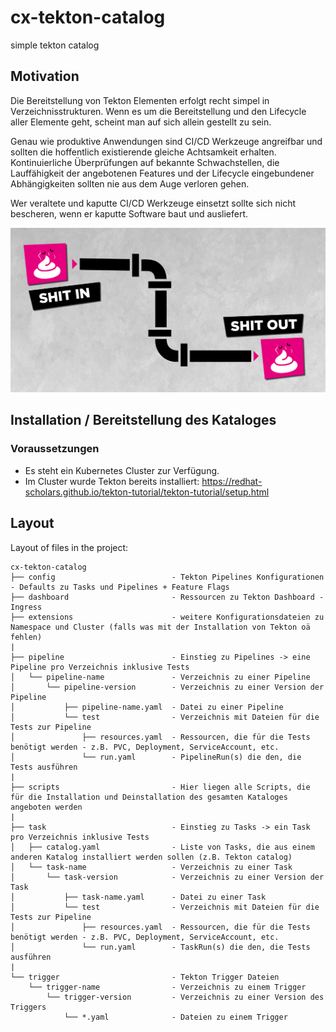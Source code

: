 # cx-tekton-catalog
simple tekton catalog

## Motivation
Die Bereitstellung von Tekton Elementen erfolgt recht simpel in Verzeichnisstrukturen. Wenn es um die Bereitstellung und den Lifecycle aller Elemente geht, scheint man auf sich allein gestellt zu sein. 

Genau wie produktive Anwendungen sind CI/CD Werkzeuge angreifbar und sollten die hoffentlich existierende gleiche Achtsamkeit erhalten. Kontinuierliche Überprüfungen auf bekannte Schwachstellen, die Lauffähigkeit der angebotenen Features und der Lifecycle eingebundener Abhängigkeiten sollten nie aus dem Auge verloren gehen.

Wer veraltete und kaputte CI/CD Werkzeuge einsetzt sollte sich nicht bescheren, wenn er kaputte Software baut und ausliefert.

![](docs/20180611-effectgroep_shit_in.png)

## Installation / Bereitstellung des Kataloges

### Voraussetzungen
- Es steht ein Kubernetes Cluster zur Verfügung.
- Im Cluster wurde Tekton bereits installiert: https://redhat-scholars.github.io/tekton-tutorial/tekton-tutorial/setup.html

## Layout

Layout of files in the project:
```
cx-tekton-catalog
├── config                          - Tekton Pipelines Konfigurationen - Defaults zu Tasks und Pipelines + Feature Flags
├── dashboard                       - Ressourcen zu Tekton Dashboard - Ingress
├── extensions                      - weitere Konfigurationsdateien zu Namespace und Cluster (falls was mit der Installation von Tekton oä fehlen)
|
├── pipeline                        - Einstieg zu Pipelines -> eine Pipeline pro Verzeichnis inklusive Tests
│   └── pipeline-name               - Verzeichnis zu einer Pipeline
│       └── pipeline-version        - Verzeichnis zu einer Version der Pipeline
│           ├── pipeline-name.yaml  - Datei zu einer Pipeline
│           └── test                - Verzeichnis mit Dateien für die Tests zur Pipeline
│               ├── resources.yaml  - Ressourcen, die für die Tests benötigt werden - z.B. PVC, Deployment, ServiceAccount, etc.
│               └── run.yaml        - PipelineRun(s) die den, die Tests ausführen
|
├── scripts                         - Hier liegen alle Scripts, die für die Installation und Deinstallation des gesamten Kataloges angeboten werden
|
├── task                            - Einstieg zu Tasks -> ein Task pro Verzeichnis inklusive Tests
│   ├── catalog.yaml                - Liste von Tasks, die aus einem anderen Katalog installiert werden sollen (z.B. Tekton catalog)
│   └── task-name                   - Verzeichnis zu einer Task
│       └── task-version            - Verzeichnis zu einer Version der Task
│           ├── task-name.yaml      - Datei zu einer Task
│           └── test                - Verzeichnis mit Dateien für die Tests zur Pipeline
│               ├── resources.yaml  - Ressourcen, die für die Tests benötigt werden - z.B. PVC, Deployment, ServiceAccount, etc.
│               └── run.yaml        - TaskRun(s) die den, die Tests ausführen
|
└── trigger                         - Tekton Trigger Dateien
    └── trigger-name                - Verzeichnis zu einem Trigger
        └── trigger-version         - Verzeichnis zu einer Version des Triggers
            └── *.yaml              - Dateien zu einem Trigger
```
